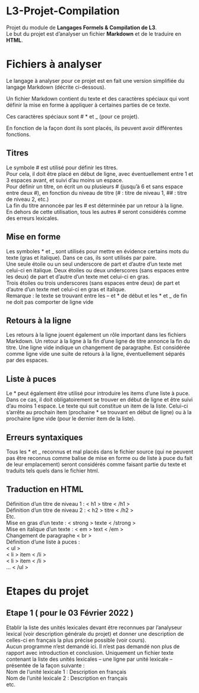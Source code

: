 # L3-Projet-Compilation
Projet du module de **Langages Formels &amp; Compilation de L3**.  
Le but du projet est d’analyser un fichier **Markdown** et de le traduire en **HTML**.  

# Fichiers à analyser 
Le langage à analyser pour ce projet est en fait une version simplifiée du langage Markdown (décrite ci-dessous).  
  
Un fichier Markdown contient du texte et des caractères spéciaux qui vont définir la mise en forme à
appliquer à certaines parties de ce texte.  

Ces caractères spéciaux sont # * et _ (pour ce projet).  
  
En fonction de la façon dont ils sont placés, ils peuvent avoir différentes fonctions.  

## Titres

Le symbole # est utilisé pour définir les titres.  
Pour cela, il doit être placé en début de ligne, avec éventuellement entre 1 et 3 espaces avant, et suivi d’au
moins un espace.  
Pour définir un titre, on écrit un ou plusieurs # (jusqu’à 6 et sans espace entre deux #), en fonction du
niveau de titre (# : titre de niveau 1, ## : titre de niveau 2, etc.)  
La fin du titre annoncée par les # est déterminée par un retour à la ligne.  
En dehors de cette utilisation, tous les autres # seront considérés comme des erreurs lexicales.   

## Mise en forme

Les symboles * et _ sont utilisés pour mettre en évidence certains mots du texte (gras et italique). Dans ce cas, ils sont
utilisés par paire.  
Une seule étoile ou un seul underscore de part et d’autre d’un texte met celui-ci en italique.
Deux étoiles ou deux underscores (sans espaces entre les deux) de part et d’autre d’un texte met celui-ci
en gras.  
Trois étoiles ou trois underscores (sans espaces entre deux) de part et d’autre d’un texte met celui-ci en
gras et italique.  
Remarque : le texte se trouvant entre les – et * de début et les * et _ de fin ne doit pas comporter de ligne
vide

## Retours à la ligne

Les retours à la ligne jouent également un rôle important dans les fichiers Markdown.
Un retour à la ligne à la fin d’une ligne de titre annonce la fin du titre.
Une ligne vide indique un changement de paragraphe. Est considérée comme ligne vide une suite de
retours à la ligne, éventuellement séparés par des espaces. 

## Liste à puces

Le * peut également être utilisé pour introduire les items d’une liste à puce. Dans ce cas, il doit
obligatoirement se trouver en début de ligne et être suivi d’au moins 1 espace. Le texte qui suit constitue
un item de la liste. Celui-ci s’arrête au prochain item (prochaine * se trouvant en début de ligne) ou à la
prochaine ligne vide (pour le dernier item de la liste). 

## Erreurs syntaxiques

Tous les * et _ reconnus et mal placés dans le fichier source (qui ne peuvent pas être reconnus comme
balise de mise en forme ou de liste à puce du fait de leur emplacement) seront considérés comme faisant
partie du texte et traduits tels quels dans le fichier html.

## Traduction en HTML 

Définition d’un titre de niveau 1 : < h1 > titre < /h1 >  
Définition d’un titre de niveau 2 : < h2 > titre < /h2 >  
Etc.  
Mise en gras d’un texte :  < strong > texte < /strong >  
Mise en italique d’un texte : < em > text < /em >  
Changement de paragraphe < br >  
Définition d’une liste à puces :  
< ul >  
< li > item < /li >  
< li > item < /li >  
…
< /ul >

# Etapes du projet

## Etape 1 ( pour le 03 Février 2022 )

Etablir la liste des unités lexicales devant être reconnues par l’analyseur lexical (voir description générale
du projet) et donner une description de celles-ci en français la plus précise possible (voir cours).  
Aucun programme n’est demandé ici. Il n’est pas demandé non plus de rapport avec introduction et
conclusion. Uniquement un fichier texte contenant la liste des unités lexicales – une ligne par unité lexicale
– présentée de la façon suivante :  
Nom de l’unité lexicale 1 : Description en français  
Nom de l’unité lexicale 2 : Description en français  
etc.   

